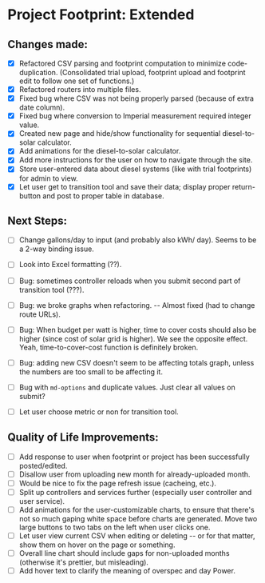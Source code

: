 # Project Footprint: Extended

## Changes made:
- [x] Refactored CSV parsing and footprint computation to minimize code-duplication. (Consolidated trial upload, footprint upload and footprint edit to follow one set of functions.)
- [x] Refactored routers into multiple files.
- [x] Fixed bug where CSV was not being properly parsed (because of extra date column).
- [x] Fixed bug where conversion to Imperial measurement required integer value.
- [x] Created new page and hide/show functionality for sequential diesel-to-solar calculator.
- [x] Add animations for the diesel-to-solar calculator.
- [x] Add more instructions for the user on how to navigate through the site.
- [x] Store user-entered data about diesel systems (like with trial footprints) for admin to view.
- [x] Let user get to transition tool and save their data; display proper return-button and post to proper table in database.

## Next Steps:
- [ ] Change gallons/day to input (and probably also kWh/ day). Seems to be a 2-way binding issue.
- [ ] Look into Excel formatting (??).
- [ ] Bug: sometimes controller reloads when you submit second part of transition tool (???).
- [ ] Bug: we broke graphs when refactoring. -- Almost fixed (had to change route URLs).
- [ ] Bug: When budget per watt is higher, time to cover costs should also be higher (since cost of solar grid is higher). We see the opposite effect. Yeah, time-to-cover-cost function is definitely broken.

- [ ] Bug: adding new CSV doesn't seem to be affecting totals graph, unless the numbers are too small to be affecting it.
- [ ] Bug with `md-options` and duplicate values. Just clear all values on submit?
- [ ] Let user choose metric or non for transition tool.

## Quality of Life Improvements:
- [ ] Add response to user when footprint or project has been successfully posted/edited.
- [ ] Disallow user from uploading new month for already-uploaded month.
- [ ] Would be nice to fix the page refresh issue (cacheing, etc.).
- [ ] Split up controllers and services further (especially user controller and user service).
- [ ] Add animations for the user-customizable charts, to ensure that there's not so much gaping white space before charts are generated. Move two large buttons to two tabs on the left when user clicks one.
- [ ] Let user view current CSV when editing or deleting -- or for that matter, show them on hover on the page or something.
- [ ] Overall line chart should include gaps for non-uploaded months (otherwise it's prettier, but misleading).
- [ ] Add hover text to clarify the meaning of overspec and day Power.
